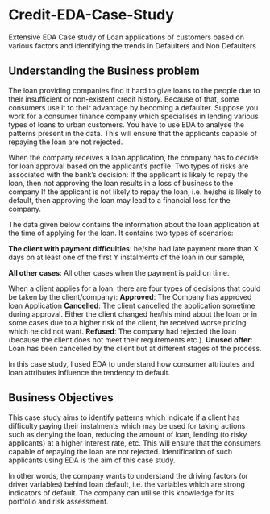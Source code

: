 # Credit-EDA-Case-Study
Extensive EDA Case study of Loan applications of customers based on various factors and identifying the trends in Defaulters and Non Defaulters


## Understanding the Business problem
The loan providing companies find it hard to give loans to the people due to their insufficient or non-existent credit history. Because of that, some consumers use it to their advantage by becoming a defaulter. Suppose you work for a consumer finance company which specialises in lending various types of loans to urban customers. You have to use EDA to analyse the patterns present in the data. This will ensure that the applicants capable of repaying the loan are not rejected.

 

When the company receives a loan application, the company has to decide for loan approval based on the applicant’s profile. 
Two types of risks are associated with the bank’s decision:
If the applicant is likely to repay the loan, then not approving the loan results in a loss of business to the company
If the applicant is not likely to repay the loan, i.e. he/she is likely to default, then approving the loan may lead to a financial loss for the company.

 

The data given below contains the information about the loan application at the time of applying for the loan. It contains two types of scenarios:

**The client with payment difficulties**: he/she had late payment more than X days on at least one of the first Y instalments of the loan in our sample,

**All other cases**: All other cases when the payment is paid on time.

 

When a client applies for a loan, there are four types of decisions that could be taken by the client/company):
**Approved**: The Company has approved loan Application
**Cancelled**: The client cancelled the application sometime during approval. Either the client changed her/his mind about the loan or in some cases due to a higher risk of the client, he received worse pricing which he did not want.
**Refused**: The company had rejected the loan (because the client does not meet their requirements etc.).
**Unused offer**:  Loan has been cancelled by the client but at different stages of the process.

In this case study, I used EDA to understand how consumer attributes and loan attributes influence the tendency to default.

 
## Business Objectives
This case study aims to identify patterns which indicate if a client has difficulty paying their instalments which may be used for taking actions such as denying the loan, reducing the amount of loan, lending (to risky applicants) at a higher interest rate, etc. This will ensure that the consumers capable of repaying the loan are not rejected. Identification of such applicants using EDA is the aim of this case study.


In other words, the company wants to understand the driving factors (or driver variables) behind loan default, i.e. the variables which are strong indicators of default.  The company can utilise this knowledge for its portfolio and risk assessment.
